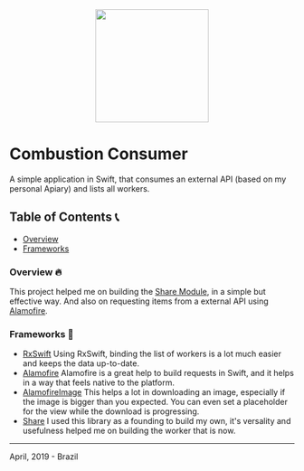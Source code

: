 <div align="center">
<img src="https://encrypted-tbn0.gstatic.com/images?q=tbn:ANd9GcQYvfy5ZJ2nWjmdNg3ar4ckpRY1Pg29_dko_qYY2SzN6FQi0A14DA" width="200" height="200">
</div>

# Combustion Consumer 
A simple application in Swift, that consumes an external API (based on my personal Apiary) and lists all workers.


## Table of Contents :telephone_receiver:
- [Overview]()
- [Frameworks]()

### Overview :fire:
This project helped me on building the [Share Module](), in a simple but effective way. And also on requesting items from a external API using [Alamofire]().

### Frameworks :satellite:
- [RxSwift](https://github.com/ReactiveX/RxSwift)
Using RxSwift, binding the list of workers is a lot much easier and keeps the data up-to-date.
- [Alamofire](https://github.com/Alamofire/Alamofire)
Alamofire is a great help to build requests in Swift, and it helps in a way that feels native to the platform.
- [AlamofireImage](https://github.com/Alamofire/AlamofireImage)
This helps a lot in downloading an image, especially if the image is bigger than you expected. You can even set a placeholder for the view while the download is progressing.
- [Share](https://github.com/fabricioeus/ShareInstagram)
I used this library as a founding to build my own, it's versality and usefulness helped me on building the worker that is now.
---
April, 2019 - Brazil

